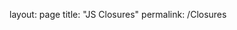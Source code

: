 layout: page
title: "JS Closures"
permalink: /Closures

<!DOCTYPE html>
<html>
    <head>
        <script src="closures.js" defer></script>
    </head>
    <body>
        <div class="moves"></div>
    </body>
</html>
